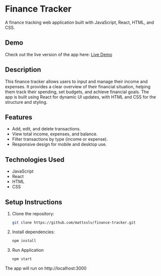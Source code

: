 # Finance Tracker
A finance tracking web application built with JavaScript, React, HTML, and CSS.

## Demo
Check out the live version of the app here: [Live Demo](https://silva-finance-tracker.netlify.app/)


## Description
This finance tracker allows users to input and manage their income and expenses. It provides a clear overview of their financial situation, helping them track their spending, set budgets, and achieve financial goals. The app is built using React for dynamic UI updates, with HTML and CSS for the structure and styling.

## Features
- Add, edit, and delete transactions.
- View total income, expenses, and balance.
- Filter transactions by type (income or expense).
- Responsive design for mobile and desktop use.

## Technologies Used
- JavaScript
- React
- HTML
- CSS

## Setup Instructions
1. Clone the repository:
   ```bash
   git clone https://github.com/mattxslv/finance-tracker.git
   
2. Install dependencies:
   ```bash
   npm install
3. Run Application
     ```bash
    npm start
The app will run on http://localhost:3000

   
